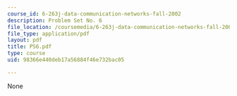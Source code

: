 ```yaml
---
course_id: 6-263j-data-communication-networks-fall-2002
description: Problem Set No. 6
file_location: /coursemedia/6-263j-data-communication-networks-fall-2002/98366e440deb17a56884f46e732bac05_PS6.pdf
file_type: application/pdf
layout: pdf
title: PS6.pdf
type: course
uid: 98366e440deb17a56884f46e732bac05

---
```

None